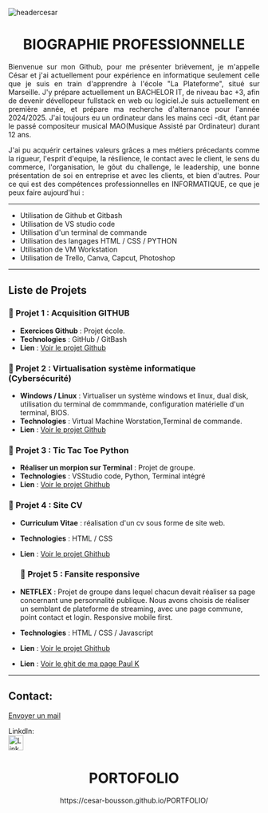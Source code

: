 ![headercesar](https://github.com/user-attachments/assets/2ad7bde4-fca0-4e1b-8cc2-7c67bc32e1d1)




<h1 align="center"> BIOGRAPHIE PROFESSIONNELLE</h1>
 
<p align="justify"> Bienvenue sur mon Github, pour me présenter brièvement, je m'appelle César et j'ai actuellement pour
expérience en informatique seulement celle que je suis en train d'apprendre à l'école "La Plateforme",
situé sur Marseille. J'y prépare actuellement un BACHELOR IT, de niveau bac +3, afin de devenir dévellopeur
fullstack en web ou logiciel.Je suis actuellement en première année, et prépare ma recherche d'alternance pour 
l'année 2024/2025. J'ai toujours eu un ordinateur dans les mains ceci -dit, étant par le passé compositeur 
musical MAO(Musique Assisté par Ordinateur) durant 12 ans.
</p>
<p align="justify""> 
 J'ai pu acquérir certaines valeurs grâces a mes métiers précedants comme la rigueur, l'esprit d'equipe,
 la résilience, le contact avec le client, le sens du commerce, l'organisation, le gôut du challenge, le leadership, 
 une bonne présentation de soi en entreprise et avec les clients, et bien d'autres.
 Pour ce qui est des compétences professionnelles en INFORMATIQUE, ce que je peux faire aujourd'hui :
 </p> 

 -----------------------------------------------------------------
 - Utilisation de Github et Gitbash                                            
 - Utilisation de VS studio code                                               
 - Utilisation d'un terminal de commande                                         
 - Utilisation des langages HTML / CSS / PYTHON
 - Utilisation de VM Workstation
 - Utilisation de Trello, Canva, Capcut, Photoshop                                                                                
------------------------------------------------------------------

## Liste de Projets

### 📂 Projet 1 : Acquisition GITHUB
- **Exercices Github** : Projet école.
- **Technologies** : GitHub / GitBash
- **Lien** : [Voir le projet Github](https://github.com/cesar-bousson/git-begins)

### 📂 Projet 2 : Virtualisation système informatique (Cybersécurité)
- **Windows / Linux** : Virtualiser un système windows et linux, dual disk, utilisation du terminal de commmande,
  configuration matérielle d'un terminal, BIOS.
- **Technologies** : Virtual Machine Worstation,Terminal de commande.
- **Lien** : [Voir le projet Github](https://github.com/cesar-bousson/Cybers-curit--virtualisation)

### 📂 Projet 3 : Tic Tac Toe Python
- **Réaliser un morpion sur Terminal** : Projet de groupe.
- **Technologies** : VSStudio code, Python, Terminal intégré
- **Lien** : [Voir le projet Ghithub](https://github.com/helios-rabiller/projet-morpion)

### 📂 Projet 4 : Site CV 
- **Curriculum Vitae** : réalisation d'un cv sous forme de site web.
- **Technologies** : HTML / CSS
- **Lien** : [Voir le projet Ghithub](https://github.com/cesar-bousson/site-CV)

  ### 📂 Projet 5 : Fansite responsive
- **NETFLEX** : Projet de groupe dans lequel chacun devait réaliser sa page concernant une personnalité publique.
  Nous avons choisis de réaliser un semblant de plateforme de streaming, avec une page commune, point contact et login.
  Responsive mobile first.
- **Technologies** : HTML / CSS / Javascript
- **Lien** : [Voir le projet Ghithub](https://github.com/RayanneSadek/fansite)
- **Lien** : [Voir le ghit de ma page Paul K](https://github.com/cesar-bousson/fansitecesar.ghit)

-------------------------------------------------------------------------------------------------------------------------------------
## Contact: 
[Envoyer un mail](mailto:cesar.bousson@laplateforme.io)

LinkdIn:
<br>
[<img src="https://cdn-icons-png.flaticon.com/512/174/174857.png" alt="LinkedIn" width="30" height="30">](https://www.linkedin.com/in/cesar-bousson-58333533a/)

<h1 align="center"> PORTOFOLIO </h1>

<p align="center"> https://cesar-bousson.github.io/PORTFOLIO/<p>

